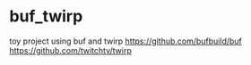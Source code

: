 # buf_twirp
toy project using buf and twirp
https://github.com/bufbuild/buf
https://github.com/twitchtv/twirp
